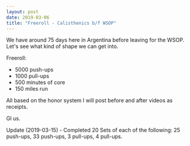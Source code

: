 ```yaml
---
layout: post
date: 2019-03-06
title: "Freeroll - Calisthenics b/f WSOP"
---
```


We have around 75 days here in Argentina before leaving for the WSOP. Let's see what kind of shape we can get into.

Freeroll:
- 5000 push-ups
- 1000 pull-ups
- 500 minutes of core
- 150 miles run

All based on the honor system
I will post before and after videos as receipts.

Gl us.

Update (2019-03-15) - Completed 20 Sets of each of the following: 25 push-ups, 33 push-ups, 3 pull-ups, 4 pull-ups.
